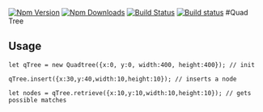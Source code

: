 [![Npm Version](https://img.shields.io/npm/v/viz-quadtree.svg?style=flat)](https://www.npmjs.com/package/powerbi-visuals-tools)
[![Npm Downloads](https://img.shields.io/npm/dm/viz-quadtree.svg?style=flat)](https://www.npmjs.com/package/powerbi-visuals-tools)
[![Build Status](https://travis-ci.org/spatney/quadtree.svg?branch=master)](https://travis-ci.org/spatney/quadtree)
[![Build status](https://ci.appveyor.com/api/projects/status/rxq7sipm1knv6o0p?svg=true)](https://ci.appveyor.com/project/spatney/powerbi-visuals-tools)
#Quad Tree

## Usage

```
let qTree = new Quadtree({x:0, y:0, width:400, height:400}); // init

qTree.insert({x:30,y:40,width:10,height:10}); // inserts a node

let nodes = qTree.retrieve({x:10,y:10,width:10,height:10}); // gets possible matches
```
